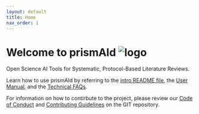 ```yaml
---
layout: default
title: Home
nav_order: 1
---
```


# Welcome to prismAId ![logo](https://raw.githubusercontent.com/ricboer0/prismAId/main/figures/prismAId_logo.png)

Open Science AI Tools for Systematic, Protocol-Based Literature Reviews.

Learn how to use prismAId by referring to the [intro README file](README.md), the [User Manual](user_manual/manual.md), and the [Technical FAQs](user_manual/technical_faqs.md).

For information on how to contirbute to the project, please review our [Code of Conduct](CODE_OF_CONDUCT.md) and [Contributing Guidelines](CONTRIBUTING.md) on the GIT repository.

<!-- This file is the landing page of the documentation website on Github pages, https://open-and-sustainable.github.io/prismAId/ -->
